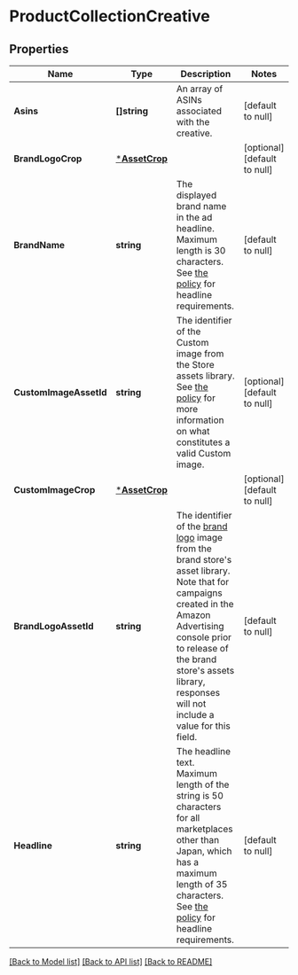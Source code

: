 # ProductCollectionCreative

## Properties
Name | Type | Description | Notes
------------ | ------------- | ------------- | -------------
**Asins** | **[]string** | An array of ASINs associated with the creative. | [default to null]
**BrandLogoCrop** | [***AssetCrop**](AssetCrop.md) |  | [optional] [default to null]
**BrandName** | **string** | The displayed brand name in the ad headline. Maximum length is 30 characters. See [the policy](https://advertising.amazon.com/resources/ad-policy/sponsored-ads-policies#headlines) for headline requirements. | [default to null]
**CustomImageAssetId** | **string** | The identifier of the Custom image from the Store assets library. See [the policy](https://advertising.amazon.com/resources/ad-policy/sponsored-ads-policies#customimage) for more information on what constitutes a valid Custom image. | [optional] [default to null]
**CustomImageCrop** | [***AssetCrop**](AssetCrop.md) |  | [optional] [default to null]
**BrandLogoAssetId** | **string** | The identifier of the [brand logo](https://advertising.amazon.com/resources/ad-policy/sponsored-ads-policies#brandlogo) image from the brand store&#x27;s asset library. Note that for campaigns created in the Amazon Advertising console prior to release of the brand store&#x27;s assets library, responses will not include a value for this field. | [default to null]
**Headline** | **string** | The headline text. Maximum length of the string is 50 characters for all marketplaces other than Japan, which has a maximum length of 35 characters. See [the policy](https://advertising.amazon.com/resources/ad-policy/sponsored-ads-policies#headlines) for headline requirements. | [default to null]

[[Back to Model list]](../README.md#documentation-for-models) [[Back to API list]](../README.md#documentation-for-api-endpoints) [[Back to README]](../README.md)

